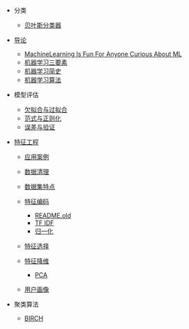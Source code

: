   - 分类
    - [贝叶斯分类器](/分类/贝叶斯分类器.md)
  - [导论](/导论/README.md)
    - [MachineLearning Is Fun For Anyone Curious About ML](/导论/MachineLearning-Is-Fun-For-Anyone-Curious-About-ML.md)
    - [机器学习三要素](/导论/机器学习三要素.md)
    - [机器学习简史](/导论/机器学习简史.md)
    - [机器学习算法](/导论/机器学习算法.md)
  - 模型评估
    - [欠拟合与过拟合](/模型评估/欠拟合与过拟合.md)
    - [范式与正则化](/模型评估/范式与正则化.md)
    - [误差与验证](/模型评估/误差与验证.md)
  - [特征工程](/特征工程/README.md)
    - [应用案例](/特征工程/应用案例/README.md)
      
    - [数据清理](/特征工程/数据清理/README.md)
      
    - [数据集特点](/特征工程/数据集特点.md)
    - [特征编码](/特征工程/特征编码/README.md)
      - [README.old](/特征工程/特征编码/README.old.md)
      - [TF IDF](/特征工程/特征编码/TF-IDF.md)
      - [归一化](/特征工程/特征编码/归一化.md)
    - [特征选择](/特征工程/特征选择/README.md)
      
    - [特征降维](/特征工程/特征降维/README.md)
      - [PCA](/特征工程/特征降维/PCA.md)
    - [用户画像](/特征工程/用户画像/README.md)
      
  - 聚类算法
    - [BIRCH](/聚类算法/BIRCH.md)